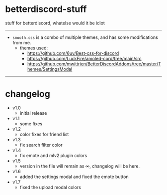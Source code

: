 # betterdiscord-stuff

stuff for betterdiscord, whatelse would it be idiot

---
- `smooth.css` is a combo of multiple themes, and has some modifications from me.
  - themes used:
    - https://github.com/6uv/Best-css-for-discord
    - https://github.com/LuckFire/amoled-cord/tree/main/src
    - https://github.com/mwittrien/BetterDiscordAddons/tree/master/Themes/SettingsModal

---
# changelog
- v1.0
  - initial release 
- v1.1
  - some fixes
- v1.2
  - color fixes for friend list
- v1.3
  - fix search filter color
- v1.4
  - fix emote and mlv2 plugin colors
- v1.5
  - version in the file will remain as ∞, changelog will be here.
- v1.6
  - added the settings modal and fixed the emote button
- v1.7
  - fixed the upload modal colors
